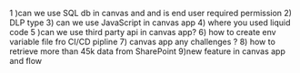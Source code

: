 1 )can we use SQL db in canvas and and is end user required permission 
2) DLP type
3) can we use JavaScript in canvas app 
4) where you used liquid code 
5 )can we use third party api in canvas app?
6) how to create  env variable file  fro CI/CD pipline
7) canvas app any challenges ?
8) how to retrieve  more than 45k data from SharePoint
9)new feature in canvas app and flow











